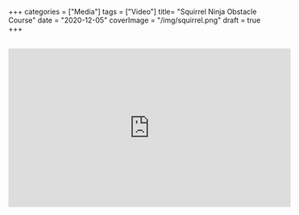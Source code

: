 +++
categories = ["Media"]
tags = ["Video"]
title= "Squirrel Ninja Obstacle Course"
date = "2020-12-05"
coverImage = "/img/squirrel.png"
draft = true
+++


<!--more-->

<br>

<iframe width="560" height="315" src="https://www.youtube.com/embed/gGG5uwIAKHM" frameborder="0" allow="accelerometer; autoplay; clipboard-write; encrypted-media; gyroscope; picture-in-picture" allowfullscreen></iframe>
